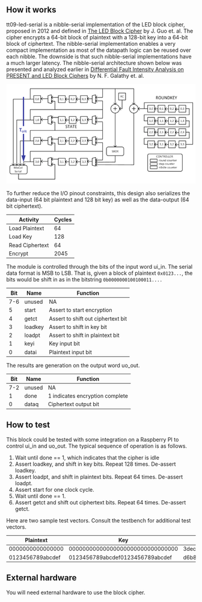 <!---

This file is used to generate your project datasheet. Please fill in the information below and delete any unused
sections.

You can also include images in this folder and reference them in the markdown. Each image must be less than
512 kb in size, and the combined size of all images must be less than 1 MB.
-->

## How it works

tt09-led-serial is a nibble-serial implementation of the LED block cipher, proposed in 2012 and defined in [The LED Block Cipher](https://eprint.iacr.org/2012/600.pdf) by J. Guo et. al. The cipher encrypts a 64-bit block of plaintext with a 128-bit key into a 64-bit block of ciphertext. The nibble-serial implementation enables a very compact implementation as most of the datapath logic can be reused over each nibble. The downside is that such nibble-serial implementations have a much larger latency. The nibble-serial architecture shown below was presented and analyzed earlier in [Differential Fault Intensity Analysis on PRESENT and LED Block Ciphers](https://link.springer.com/chapter/10.1007/978-3-319-21476-4_12) by N. F. Galathy et. al.

![image](lednibble.png)

To further reduce the I/O pinout constraints, this design also serializes the data-input (64 bit plaintext and 128 bit key) as well as the data-output (64 bit ciphertext). 

| Activity        | Cycles               |
|-----------------|----------------------|
| Load Plaintext  | 64                   |
| Load Key        | 128                  |
| Read Ciphertext | 64                   |
| Encrypt         | 2045                 |

The module is controlled through the bits of the input word ui_in.
The serial data format is MSB to LSB. That is, given a block of plaintext `0x0123...`, the bits would be shift in as in the bitstring `0b0000000100100011....`

| Bit             | Name     |  Function                             |
|-----------------|----------|---------------------------------------|
| 7-6             | unused   | NA                                    |
| 5               | start    | Assert to start encryption            |
| 4               | getct    | Assert to shift out ciphertext bit    |
| 3               | loadkey  | Assert to shift in key bit            |
| 2               | loadpt   | Assert to shift in plaintext bit      |
| 1               | keyi     | Key input bit                         |
| 0               | datai    | Plaintext input bit                   |

The results are generation on the output word uo_out.

| Bit             | Name     |  Function                             |
|-----------------|----------|---------------------------------------|
| 7-2             | unused   | NA                                    |
| 1               | done     | 1 indicates encryption complete       |
| 0               | dataq    | Ciphertext output bit                 |

## How to test

This block could be tested with some integration on a Raspberry PI to control ui_in and uo_out.
The typical sequence of operation is as follows.

1. Wait until done == 1, which indicates that the cipher is idle
2. Assert loadkey, and shift in key bits. Repeat 128 times. De-assert loadkey.
3. Assert loadpt, and shift in plaintext bits. Repeat 64 times. De-assert loadpt.
4. Assert start for one clock cycle.
5. Wait until done == 1.
6. Assert getct and shift out ciphertext bits. Repeat 64 times. De-assert getct.

Here are two sample test vectors. Consult the testbench for additional test vectors.

| Plaintext           |              Key                           | Ciphertext              |
|---------------------|--------------------------------------------|-------------------------|
|  0000000000000000   |  00000000000000000000000000000000          | 3decb2a0850cdba1        |
|  0123456789abcdef   |  0123456789abcdef0123456789abcdef          | d6b824587f014fc2        |
 
## External hardware

You will need external hardware to use the block cipher.
